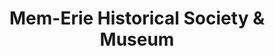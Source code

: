 ---
layout: repo
title: "Mem-Erie Historical Society & Museum"
id: 25529
permalink: repos/25529/
---